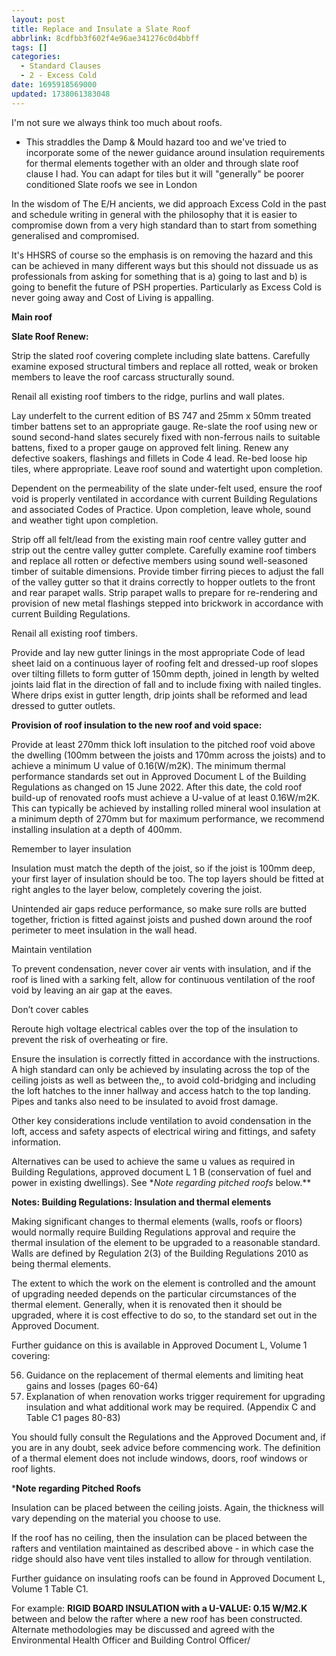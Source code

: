 ```yaml
---
layout: post
title: Replace and Insulate a Slate Roof
abbrlink: 8cdfbb3f602f4e96ae341276c0d4bbff
tags: []
categories:
  - Standard Clauses
  - 2 - Excess Cold
date: 1695918569000
updated: 1738061383048
---
```


I'm not sure we always think too much about roofs.

- This straddles the Damp & Mould hazard too and we've tried to incorporate some of the newer guidance around insulation requirements for thermal elements together with an older and through slate roof clause I had. You can adapt for tiles but it will "generally" be poorer conditioned Slate roofs we see in London

In the wisdom of The E/H ancients, we did approach Excess Cold in the past and schedule writing in general with the philosophy that it is easier to compromise down from a very high standard than to start from something generalised and compromised.

It's HHSRS of course so the emphasis is on removing the hazard and this can be achieved in many different ways but this should not dissuade us as professionals from asking for something that is a) going to last and b) is going to benefit the future of PSH properties. Particularly as Excess Cold is never going away and Cost of Living is appalling.

**Main roof**

**Slate Roof Renew:**

Strip the slated roof covering complete including slate battens. Carefully examine exposed structural timbers and replace all rotted, weak or broken members to leave the roof carcass structurally sound.

Renail all existing roof timbers to the ridge, purlins and wall plates.

Lay underfelt to the current edition of BS 747 and 25mm x 50mm treated timber battens set to an appropriate gauge. Re-slate the roof using new or sound second-hand slates securely fixed with non-ferrous nails to suitable battens, fixed to a proper gauge on approved felt lining. Renew any defective soakers, flashings and fillets in Code 4 lead. Re-bed loose hip tiles, where appropriate. Leave roof sound and watertight upon completion.

Dependent on the permeability of the slate under-felt used, ensure the roof void is properly ventilated in accordance with current Building Regulations and associated Codes of Practice. Upon completion, leave whole, sound and weather tight upon completion.

Strip off all felt/lead from the existing main roof centre valley gutter and strip out the centre valley gutter complete. Carefully examine roof timbers and replace all rotten or defective members using sound well-seasoned timber of suitable dimensions. Provide timber firring pieces to adjust the fall of the valley gutter so that it drains correctly to hopper outlets to the front and rear parapet walls. Strip parapet walls to prepare for re-rendering and provision of new metal flashings stepped into brickwork in accordance with current Building Regulations.

Renail all existing roof timbers.

Provide and lay new gutter linings in the most appropriate Code of lead sheet laid on a continuous layer of roofing felt and dressed-up roof slopes over tilting fillets to form gutter of 150mm depth, joined in length by welted joints laid flat in the direction of fall and to include fixing with nailed tingles. Where drips exist in gutter length, drip joints shall be reformed and lead dressed to gutter outlets.

**Provision of roof insulation to the new roof and void space:**

Provide at least 270mm thick loft insulation to the pitched roof void above the dwelling (100mm between the joists and 170mm across the joists) and to achieve a minimum U value of 0.16(W/m2K). The minimum thermal performance standards set out in Approved Document L of the Building Regulations as changed on 15 June 2022. After this date, the cold roof build-up of renovated roofs must achieve a U-value of at least 0.16W/m2K. This can typically be achieved by installing rolled mineral wool insulation at a minimum depth of 270mm but for maximum performance, we recommend installing insulation at a depth of 400mm.

Remember to layer insulation

Insulation must match the depth of the joist, so if the joist is 100mm deep, your first layer of insulation should be too. The top layers should be fitted at right angles to the layer below, completely covering the joist.

Unintended air gaps reduce performance, so make sure rolls are butted together, friction is fitted against joists and pushed down around the roof perimeter to meet insulation in the wall head.

Maintain ventilation

To prevent condensation, never cover air vents with insulation, and if the roof is lined with a sarking felt, allow for continuous ventilation of the roof void by leaving an air gap at the eaves.

Don’t cover cables

Reroute high voltage electrical cables over the top of the insulation to prevent the risk of overheating or fire.

Ensure the insulation is correctly fitted in accordance with the instructions. A high standard can only be achieved by insulating across the top of the ceiling joists as well as between the,, to avoid cold-bridging and including the loft hatches to the inner hallway and access hatch to the top landing. Pipes and tanks also need to be insulated to avoid frost damage.

Other key considerations include ventilation to avoid condensation in the loft, access and safety aspects of electrical wiring and fittings, and safety information.

Alternatives can be used to achieve the same u values as required in Building Regulations, approved document L 1 B (conservation of fuel and power in existing dwellings). See **Note regarding pitched roofs* below.*\*

**Notes: Building Regulations: Insulation and thermal elements**

Making significant changes to thermal elements (walls, roofs or floors) would normally require Building Regulations approval and require the thermal insulation of the element to be upgraded to a reasonable standard. Walls are defined by Regulation 2(3) of the Building Regulations 2010 as being thermal elements.

The extent to which the work on the element is controlled and the amount of upgrading needed depends on the particular circumstances of the thermal element. Generally, when it is renovated then it should be upgraded, where it is cost effective to do so, to the standard set out in the Approved Document.

Further guidance on this is available in Approved Document L, Volume 1 covering:

56. Guidance on the replacement of thermal elements and limiting heat gains and losses (pages 60-64)
57. Explanation of when renovation works trigger requirement for upgrading insulation and what additional work may be required. (Appendix C and Table C1 pages 80-83)

You should fully consult the Regulations and the Approved Document and, if you are in any doubt, seek advice before commencing work. The definition of a thermal element does not include windows, doors, roof windows or roof lights.

\***Note regarding Pitched Roofs**

Insulation can be placed between the ceiling joists. Again, the thickness will vary depending on the material you choose to use.

If the roof has no ceiling, then the insulation can be placed between the rafters and ventilation maintained as described above - in which case the ridge should also have vent tiles installed to allow for through ventilation.

Further guidance on insulating roofs can be found in Approved Document L, Volume 1 Table C1.

For example: **RIGID BOARD INSULATION with a U-VALUE: 0.15 W/&#x4D;****2****.K** between and below the rafter where a new roof has been constructed. Alternate methodologies may be discussed and agreed with the Environmental Health Officer and Building Control Officer/
